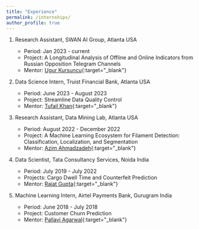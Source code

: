 ```yaml
---
title: "Experience"
permalink: /internships/
author_profile: true
---
```


1. Research Assistant, SWAN AI Group, Atlanta USA
    * Period: Jan 2023 - current
    * Project: A Longitudinal Analysis of Offline and Online Indicators from Russian Opposition Telegram Channels
    * Mentor: [Ugur Kursuncu](https://www.ugurkursuncu.com/){:target="_blank"}

2. Data Science Intern, Truist Financial Bank, Atlanta USA
    * Period: June 2023 - August 2023
    * Project: Streamline Data Quality Control
    * Mentor: [Tufail Khan](https://www.linkedin.com/in/tufail-ahmed-khan-03019120/){:target="_blank"}

3. Research Assistant, Data Mining Lab, Atlanta USA
    * Period: August 2022 - December 2022
    * Project: A Machine Learning Ecosystem for Filament Detection: Classification, Localization, and Segmentation
    * Mentor: [Azim Ahmadzadeh](https://www.azim-a.com/){:target="_blank"}

4. Data Scientist, Tata Consultancy Services, Noida India
    * Period: July 2019 - July 2022
    * Projects: Cargo Dwell Time and Counterfeit Prediction
    * Mentor: [Rajat Gupta](https://www.linkedin.com/in/rajat-gupta-1110/){:target="_blank"}

5. Machine Learning Intern, Airtel Payments Bank, Gurugram India
    * Period: June 2018 - July 2018
    * Project: Customer Churn Prediction
    * Mentor: [Pallavi Agarwal](https://www.linkedin.com/in/pallaviagarwal01/){:target="_blank"}
    
